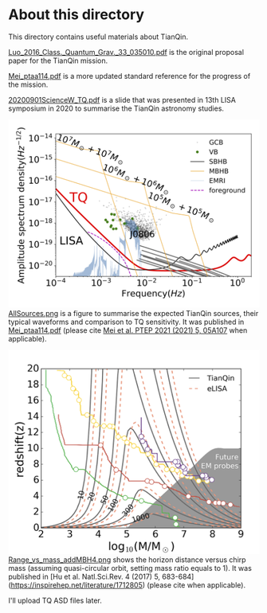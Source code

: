 # About this directory

This directory contains useful materials about TianQin.

[Luo_2016_Class._Quantum_Grav._33_035010.pdf](Luo_2016_Class._Quantum_Grav._33_035010.pdf) is the original proposal paper for the TianQin mission.

[Mei_ptaa114.pdf](Mei_ptaa114.pdf) is a more updated standard reference for the progress of the mission.

[20200901ScienceW_TQ.pdf](20200901ScienceW_TQ.pdf) is a slide that was presented in 13th LISA symposium in 2020 to summarise the TianQin astronomy studies.

![AllSources.png](AllSources.png) 
[AllSources.png](AllSources.png) is a figure to summarise the expected TianQin sources, their typical waveforms and comparison to TQ sensitivity. It was published in [Mei_ptaa114.pdf](Mei_ptaa114.pdf) (please cite [Mei et al. PTEP 2021 (2021) 5, 05A107](https://inspirehep.net/literature/1813026) when applicable).

![Range_vs_mass_addMBH4.png](Range_vs_mass_addMBH4.png) 
[Range_vs_mass_addMBH4.png](Range_vs_mass_addMBH4.png) shows the horizon distance versus chirp mass (assuming quasi-circular orbit, setting mass ratio equals to 1). It was published in [Hu et al. Natl.Sci.Rev. 4 (2017) 5, 683-684] (https://inspirehep.net/literature/1712805) (please cite when applicable).

I'll upload TQ ASD files later.
